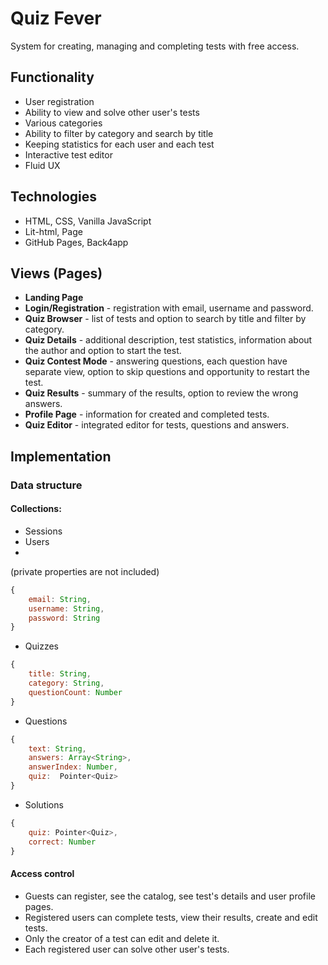 # Quiz Fever

System for creating, managing and completing tests with free access.

## Functionality

-   User registration
-   Ability to view and solve other user's tests
-   Various categories
-   Ability to filter by category and search by title
-   Keeping statistics for each user and each test
-   Interactive test editor
-   Fluid UX

## Technologies

-   HTML, CSS, Vanilla JavaScript
-   Lit-html, Page
-   GitHub Pages, Back4app

## Views (Pages)

-   **Landing Page**
-   **Login/Registration** - registration with email, username and password.
-   **Quiz Browser** - list of tests and option to search by title and filter by category.
-   **Quiz Details** - additional description, test statistics, information about the author and option to start the test.
-   **Quiz Contest Mode** - answering questions, each question have separate view, option to skip questions and opportunity to restart the test.
-   **Quiz Results** - summary of the results, option to review the wrong answers.
-   **Profile Page** - information for created and completed tests.
-   **Quiz Editor** - integrated editor for tests, questions and answers.

## Implementation

### Data structure

#### Collections:

-   Sessions
-   Users
-   
(private properties are not included)

```javascript
{
    email: String,
    username: String,
    password: String
}
```

-   Quizzes

```javascript
{
    title: String,
    category: String,
    questionCount: Number
}
```

-   Questions

```javascript
{
    text: String,
    answers: Array<String>,
    answerIndex: Number,
    quiz:  Pointer<Quiz>
}
```

-   Solutions

```javascript
{
    quiz: Pointer<Quiz>,
    correct: Number
}
```

#### Access control

-   Guests can register, see the catalog, see test's details and user profile pages.
-   Registered users can complete tests, view their results, create and edit tests.
-   Only the creator of a test can edit and delete it.
-   Each registered user can solve other user's tests.
